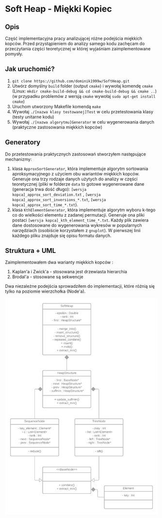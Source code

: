 # Soft Heap - Miękki Kopiec

## Opis
Część implementacyjna pracy analizującej różne podejścia miękkich kopców. Przed przystąpieniem do analizy samego kodu zachęcam do przeczytania części teoretycznej w której wyjaśniam zaimplementowane pomysły.

## Jak uruchomić?
1. `git clone https://github.com/dominik1999w/SoftHeap.git`
2. Utwórz domyślny `build` folder (output `cmake`) i wywołaj komendę `cmake` (Linux: ```mkdir cmake-build-debug && cd cmake-build-debug && cmake ..```) (w przypadku problemów z wersją `cmake` wywołaj `sudo apt-get install cmake`)
3. Uruchom utworzony Makefile komendą `make`
4. Wywołaj `./[nazwa klasy testowanej]Test` w celu przetestowania klasy (testy unitarne kodu)
5. Wywołaj `./[nazwa algorytmu]Generator` w celu wygenerowania danych (praktyczne zastosowania miękkich kopców)

## Generatory
Do przetestowania praktycznych zastosowań stworzyłem następujące mechanizmy:
1. klasa `ApproxSortGenerator`, która implementuje algorytm sortowania aproksymacyjnego z użyciem obu wariantów miękkich kopców. Generuje ona trzy rodzaje danych użytych do analizy w części teoretycznej (pliki w folderze `data` to gotowe wygenerowane dane (generacja trwa dość długo): `[wersja kopca]_approx_sort_deviation.txt` , `[wersja kopca]_approx_sort_inversions_*.txt`, `[wersja kopca]_approx_sort_time_*.txt`).
2. klasa `KthElementGenerator`, która implementuje algorytm wyboru k-tego co do wielkości elementu z zadanej permutacji. Generuje ona pliki postaci `[wersja kopca]_kth_element_time_*.txt`.
Każdy plik zawiera dane dostosowane do wygenerowania wykresów w popularnych narzędziach (osobiście korzystałem z `gnuplot`). W pierwszej linii każdego pliku znajduje się opisu formatu danych.

## Struktura + UML
Zaimplementowałem dwa warianty miękkich kopców :
1. Kaplan'a i Zwick'a - stosowana jest drzewiasta hierarchia 
2. Brodal'a - stosowane są sekwencje

Dwa niezależne podejścia sprowadziłem do implementacji, które różnią się tylko na poziomie wierzchołka (Node'a). 




![uml](diagramUML.png)
